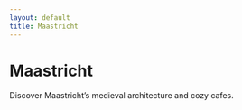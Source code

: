 ```yaml
---
layout: default
title: Maastricht
---
```


# Maastricht

Discover Maastricht’s medieval architecture and cozy cafes.
